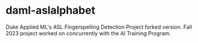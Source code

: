 # daml-aslalphabet
Duke Applied ML's ASL Fingerspelling Detection Project forked version. Fall 2023 project worked on concurrently with the AI Training Program. 
